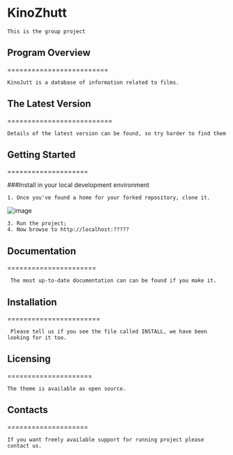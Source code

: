 # KinoZhutt
    This is the group project
    

## Program Overview

=========================

    KinoJutt is a database of information related to films.
    

## The Latest Version
 
==========================

    Details of the latest version can be found, so try harder to find them
    

## Getting Started 

====================

###Install in your local development environment

    1. Once you've found a home for your forked repository, clone it.

![image](https://user-images.githubusercontent.com/22867863/111911151-6083f700-8a75-11eb-9f57-458808f437fa.png)

    3. Run the project;
    4. Now browse to http://localhost:????? 

## Documentation
     
======================

     The most up-to-date documentation can can be found if you make it.
    

## Installation
    
=======================

     Please tell us if you see the file called INSTALL, we have been looking for it too. 

    
## Licensing
    
=====================

    The theme is available as open source.
    
    
## Contacts
    
====================

    If you want freely available support for running project please contact us.


